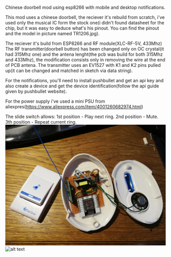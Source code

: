 Chinese doorbell mod using esp8266 with mobile and desktop notifications.

This mod uses a chinese doorbell, the reciever it's rebuild from scratch, i've used only the musical IC form the stock one(i didn't found datasheet for the chip, but it was easy to deduce what's his pinout. You can find the pinout and the model in picture named TR1206.jpg).

The reciever it's build from ESP8266 and RF module(XLC-RF-5V, 433Mhz)
The RF transmitter(doorbell button) has been changed only on OC crystal(it had 315Mhz one) and the antena lenght(the pcb was build for both 315Mhz and 433Mhz), the modification consists only in removing the wire at the end of PCB antena. The transmitter uses an EV1527 with K1 and K2 pins pulled up(it can be changed and matched in sketch via data string).

For the notifications, you'll need to install pushbullet and get an api key and also create a device and get the device identification(follow the api guide given by pushbullet website).

For the power supply i've used a mini PSU from aliexpres(https://www.aliexpress.com/item/4001260682974.html)

The slide switch allows:
	1st position - Play next ring.
	2nd position - Mute.
	3th position - Repeat current ring.
![alt text](https://github.com/kyme32/DoorBell-ESP8266/blob/main/IMG_20210323_164443.jpg?raw=true)
![alt text](https://github.com/kyme32/DoorBell-ESP8266/blob/main/IMG_20210323_163051.jpg?raw=true)